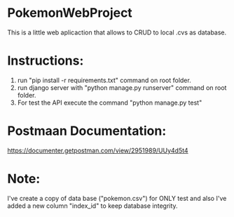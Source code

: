 # PokemonWebProject
This is a little web aplicaction that allows to CRUD to local .cvs as database.

# Instructions:

1. run "pip install -r requirements.txt" command on root folder.
2. run django server with "python manage.py runserver" command on root folder.
3. For test the API execute the command "python manage.py test"

# Postmaan Documentation:

https://documenter.getpostman.com/view/2951989/UUy4d5t4

# Note:

I've create a copy of data base ("pokemon.csv") for ONLY test and also I've added a new column "index_id" to keep database integrity.
